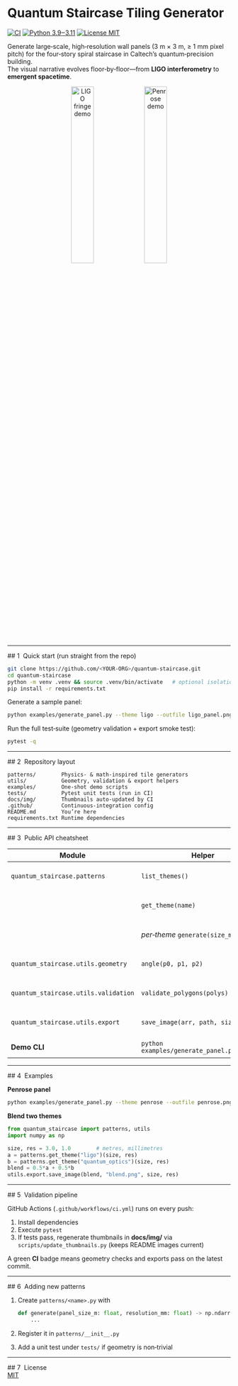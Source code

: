 # Quantum Staircase Tiling Generator

[![CI](https://github.com/rxa254/quantum‑staircase/actions/workflows/ci.yml/badge.svg)](https://github.com/<YOUR‑ORG>/quantum‑staircase/actions/workflows/ci.yml)
[![Python 3.9‒3.11](https://img.shields.io/badge/python-3.9‒3.11-blue.svg)](https://www.python.org/)
[![License MIT](https://img.shields.io/badge/License-MIT-yellow.svg)](LICENSE)

Generate large‑scale, high‑resolution wall panels (3 m × 3 m, ≥ 1 mm pixel pitch) for the four‑story spiral staircase in Caltech’s quantum‑precision building.  
The visual narrative evolves floor‑by‑floor—from **LIGO interferometry** to **emergent spacetime**.

<p align="center">
  <img alt="LIGO fringe demo" src="docs/img/demo_ligo.png"  width="32%">
  <img alt="Penrose demo"    src="docs/img/demo_penrose.png" width="32%">
</p>

---

## 1  Quick start (run straight from the repo)

```bash
git clone https://github.com/<YOUR‑ORG>/quantum‑staircase.git
cd quantum‑staircase
python -m venv .venv && source .venv/bin/activate   # optional isolation
pip install -r requirements.txt
```

Generate a sample panel:

```bash
python examples/generate_panel.py --theme ligo --outfile ligo_panel.png
```

Run the full test‑suite (geometry validation + export smoke test):

```bash
pytest -q
```

---

## 2  Repository layout
```
patterns/        Physics‑ & math‑inspired tile generators  
utils/           Geometry, validation & export helpers  
examples/        One‑shot demo scripts  
tests/           Pytest unit tests (run in CI)  
docs/img/        Thumbnails auto‑updated by CI  
.github/         Continuous‑integration config  
README.md        You’re here  
requirements.txt Runtime dependencies  
```

---

## 3  Public API cheatsheet

| Module | Helper | Purpose |
|--------|--------|---------|
| `quantum_staircase.patterns` | `list_themes()` | List available themes |
|  | `get_theme(name)` | Return generator callable |
|  | *per‑theme* `generate(size_m, res_mm)` | NumPy image array |
| `quantum_staircase.utils.geometry` | `angle(p0, p1, p2)` | Interior angle (deg) |
| `quantum_staircase.utils.validation` | `validate_polygons(polys)` | Detect overlaps / gaps |
| `quantum_staircase.utils.export` | `save_image(arr, path, size, res)` | Write PNG/SVG panel |
| **Demo CLI** | `python examples/generate_panel.py -h` | Usage help |

---

## 4  Examples

**Penrose panel**

```bash
python examples/generate_panel.py --theme penrose --outfile penrose.png
```

**Blend two themes**

```python
from quantum_staircase import patterns, utils
import numpy as np

size, res = 3.0, 1.0        # metres, millimetres
a = patterns.get_theme("ligo")(size, res)
b = patterns.get_theme("quantum_optics")(size, res)
blend = 0.5*a + 0.5*b
utils.export.save_image(blend, "blend.png", size, res)
```

---

## 5  Validation pipeline

GitHub Actions (`.github/workflows/ci.yml`) runs on every push:

1. Install dependencies  
2. Execute `pytest`  
3. If tests pass, regenerate thumbnails in **docs/img/** via  
   `scripts/update_thumbnails.py` (keeps README images current)

A green **CI** badge means geometry checks and exports pass on the latest commit.

---

## 6  Adding new patterns

1. Create `patterns/<name>.py` with  

   ```python
   def generate(panel_size_m: float, resolution_mm: float) -> np.ndarray:
       ...
   ```

2. Register it in `patterns/__init__.py`  
3. Add a unit test under `tests/` if geometry is non‑trivial

---

## 7  License  
[MIT](LICENSE)
